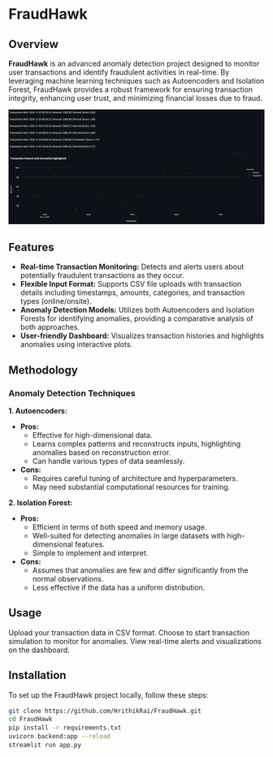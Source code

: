 # FraudHawk

## Overview

**FraudHawk** is an advanced anomaly detection project designed to monitor user transactions and identify fraudulent activities in real-time. By leveraging machine learning techniques such as Autoencoders and Isolation Forest, FraudHawk provides a robust framework for ensuring transaction integrity, enhancing user trust, and minimizing financial losses due to fraud.

![project_image](fraudHawk.png)


## Features

- **Real-time Transaction Monitoring:** Detects and alerts users about potentially fraudulent transactions as they occur.
- **Flexible Input Format:** Supports CSV file uploads with transaction details including timestamps, amounts, categories, and transaction types (online/onsite).
- **Anomaly Detection Models:** Utilizes both Autoencoders and Isolation Forests for identifying anomalies, providing a comparative analysis of both approaches.
- **User-friendly Dashboard:** Visualizes transaction histories and highlights anomalies using interactive plots.

## Methodology

### Anomaly Detection Techniques

**1. Autoencoders:**
   - **Pros:**
     - Effective for high-dimensional data.
     - Learns complex patterns and reconstructs inputs, highlighting anomalies based on reconstruction error.
     - Can handle various types of data seamlessly.
   - **Cons:**
     - Requires careful tuning of architecture and hyperparameters.
     - May need substantial computational resources for training.

**2. Isolation Forest:**
   - **Pros:**
     - Efficient in terms of both speed and memory usage.
     - Well-suited for detecting anomalies in large datasets with high-dimensional features.
     - Simple to implement and interpret.
   - **Cons:**
     - Assumes that anomalies are few and differ significantly from the normal observations.
     - Less effective if the data has a uniform distribution.
    
## Usage

Upload your transaction data in CSV format.
Choose to start transaction simulation to monitor for anomalies.
View real-time alerts and visualizations on the dashboard.

## Installation

To set up the FraudHawk project locally, follow these steps:

   ```bash
   git clone https://github.com/HrithikRai/FraudHawk.git
   cd FraudHawk
   pip install -r requirements.txt
   uvicorn backend:app --reload
   streamlit run app.py


